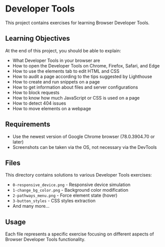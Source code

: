 # Developer Tools

This project contains exercises for learning Browser Developer Tools.

## Learning Objectives

At the end of this project, you should be able to explain:

- What Developer Tools in your browser are
- How to open the Developer Tools on Chrome, Firefox, Safari, and Edge
- How to use the elements tab to edit HTML and CSS
- How to audit a page according to the tips suggested by Lighthouse
- How to create and run snippets on a page
- How to get information about files and server configurations
- How to block requests
- How to know how much JavaScript or CSS is used on a page
- How to detect 404 issues
- How to move elements on a webpage

## Requirements

- Use the newest version of Google Chrome browser (78.0.3904.70 or later)
- Screenshots can be taken via the OS, not necessary via the DevTools

## Files

This directory contains solutions to various Developer Tools exercises:

- `0-responsive_device.png` - Responsive device simulation
- `1-change_bg_color.png` - Background color modification
- `2-pathways_menu.png` - Force element state (hover)
- `3-button_styles` - CSS styles extraction
- And many more...

## Usage

Each file represents a specific exercise focusing on different aspects of Browser Developer Tools functionality.